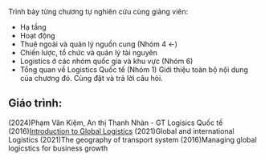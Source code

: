 Trình bày từng chương tự nghiên cứu cùng giảng viên:
- Hạ tầng
- Hoạt động
- Thuê ngoài và quản lý nguồn cung (Nhóm 4 <-)
- Chiến lược, tổ chức và quản lý tài nguyên
- Logistics ở các nhóm quốc gia và khu vực (Nhóm 6)
- Tổng quan về Logistics Quốc tế (Nhóm 1)
Giới thiệu toàn bộ nội dung của chương đó. Cùng đặt và trả lời câu hỏi.

## Giáo trình:
(2024)Phạm Văn Kiệm, An thị Thanh Nhàn - GT Logisics Quốc tế
(2016)[Introduction to Global Logistics](https://books.google.com.vn/books?hl=vi&lr=&id=BJZlDQAAQBAJ&oi=fnd&pg=PR5&dq=Introduction+to+Global+Logistics&ots=Bauf_0osJv&sig=gPkloUAoUpT3A33vRWnVji-vnbs&redir_esc=y#v=onepage&q=Introduction%20to%20Global%20Logistics&f=false)
(2021)Global and international Logistics
(2021)The geography of transport system
(2016)Managing global logicstics for business growth 